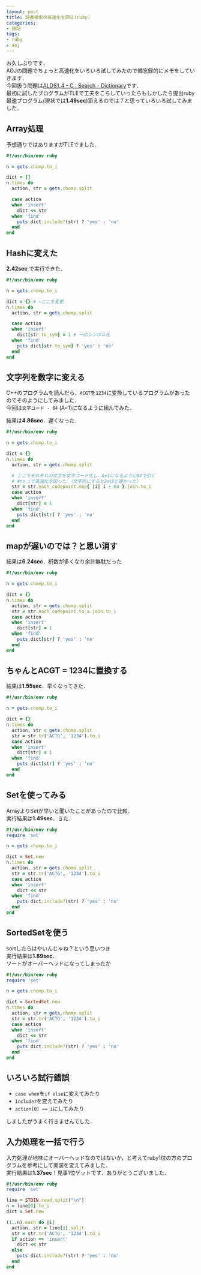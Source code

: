 ```yaml
---
layout: post
title: 辞書検索の高速化を図る(ruby)
categories:
- 日記
tags:
- ruby
- aoj
---
```


お久しぶりです．  
AOJの問題でちょっと高速化をいろいろ試してみたので備忘録的にメモをしていきます．  
今回扱う問題は[ALDS1_4 - C : Search - Dictionary](http://judge.u-aizu.ac.jp/onlinejudge/description.jsp?id=ALDS1_4_C)です．  
最初に試したプログラムがTLEで工夫をこらしていったらもしかしたら提出ruby最速プログラム(現状では**1.49sec**)狙えるのでは？と思っていろいろ試してみました．  

## Array処理
予想通りではありますがTLEでました．

```ruby
#!/usr/bin/env ruby

n = gets.chomp.to_i

dict = []
n.times do
  action, str = gets.chomp.split

  case action
  when 'insert'
    dict << str
  when 'find'
    puts dict.include?(str) ? 'yes' : 'no'
  end
end
```

## Hashに変えた
**2.42sec** で実行できた．  


```ruby
#!/usr/bin/env ruby

n = gets.chomp.to_i

dict = {} # ←ここを変更
n.times do
  action, str = gets.chomp.split

  case action
  when 'insert'
    dict[str.to_sym] = 1 # 一応シンボル化
  when 'find'
    puts dict[str.to_sym] ? 'yes' : 'no'
  end
end
```

## 文字列を数字に変える
C++のプログラムを読んだら，`ACGT`を`1234`に変換しているプログラムがあったのでそのようにしてみました．  
今回は`文字コード - 64` (A=1)になるように組んでみた．  

結果は**4.86sec**．遅くなった．

```ruby
#!/usr/bin/env ruby

n = gets.chomp.to_i

dict = {}
n.times do
  action, str = gets.chomp.split

  # ここでそれぞれの文字を文字コード化し，A=1になるように64で引く
  # #to_iで高速化を図った．（文字列にすると2sほど遅かった）
  str = str.each_codepoint.map{ |i| i - 64 }.join.to_i
  case action
  when 'insert'
    dict[str] = 1
  when 'find'
    puts dict[str] ? 'yes' : 'no'
  end
end
```

## mapが遅いのでは？と思い消す
結果は**6.24sec**．桁数が多くなり余計無駄だった

```ruby
#!/usr/bin/env ruby

n = gets.chomp.to_i

dict = {}
n.times do
  action, str = gets.chomp.split
  str = str.each_codepoint.to_a.join.to_i
  case action
  when 'insert'
    dict[str] = 1
  when 'find'
    puts dict[str] ? 'yes' : 'no'
  end
end
```

## ちゃんとACGT = 1234に置換する
結果は**1.55sec**．早くなってきた．

```ruby
#!/usr/bin/env ruby

n = gets.chomp.to_i

dict = {}
n.times do
  action, str = gets.chomp.split
  str = str.tr('ACTG', '1234').to_i
  case action
  when 'insert'
    dict[str] = 1
  when 'find'
    puts dict[str] ? 'yes' : 'no'
  end
end
```

## Setを使ってみる
ArrayよりSetが早いと聞いたことがあったので比較．  
実行結果は**1.49sec**．きた．

```ruby
#!/usr/bin/env ruby
require 'set'

n = gets.chomp.to_i

dict = Set.new
n.times do
  action, str = gets.chomp.split
  str = str.tr('ACTG', '1234').to_i
  case action
  when 'insert'
    dict << str
  when 'find'
    puts dict.include?(str) ? 'yes' : 'no'
  end
end
```

## SortedSetを使う
sortしたらはやいんじゃね？という思いつき  
実行結果は**1.89sec**．  
ソートがオーバーヘッドになってしまったか

```ruby
#!/usr/bin/env ruby
require 'set'

n = gets.chomp.to_i

dict = SortedSet.new
n.times do
  action, str = gets.chomp.split
  str = str.tr('ACTG', '1234').to_i
  case action
  when 'insert'
    dict << str
  when 'find'
    puts dict.include?(str) ? 'yes' : 'no'
  end
end
```

## いろいろ試行錯誤
- `case when`を`if else`に変えてみたり
- `include?`を変えてみたり
- `action[0] == i`にしてみたり

しましたがうまく行きませんでした．

## 入力処理を一括で行う
入力処理が地味にオーバーヘッドなのではないか，と考えてruby1位の方のプログラムを参考にして実装を変えてみました．  
実行結果は**1.37sec**！見事1位ゲットです．ありがとうございました．

```ruby
#!/usr/bin/env ruby
require 'set'

line = STDIN.read.split("\n")
n = line[0].to_i
dict = Set.new

(1..n).each do |i|
  action, str = line[i].split
  str = str.tr('ACTG', '1234').to_i
  if action == 'insert'
    dict << str
  else
    puts dict.include?(str) ? 'yes' : 'no'
  end
end

```
